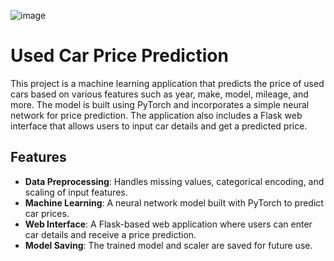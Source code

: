 ![image](https://cdn.discordapp.com/attachments/931674944063029259/1293679452156465172/image.png?ex=67084060&is=6706eee0&hm=d1698c6af9512526fc14a07f0bd421d6e3dd54236e2190f09d029de2fa81c987&)

# Used Car Price Prediction

This project is a machine learning application that predicts the price of used cars based on various features such as year, make, model, mileage, and more. The model is built using PyTorch and incorporates a simple neural network for price prediction. The application also includes a Flask web interface that allows users to input car details and get a predicted price.

## Features

- **Data Preprocessing**: Handles missing values, categorical encoding, and scaling of input features.
- **Machine Learning**: A neural network model built with PyTorch to predict car prices.
- **Web Interface**: A Flask-based web application where users can enter car details and receive a price prediction.
- **Model Saving**: The trained model and scaler are saved for future use.
